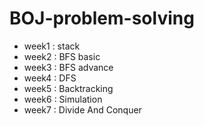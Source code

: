 # BOJ-problem-solving

- week1 : stack
- week2 : BFS basic
- week3 : BFS advance
- week4 : DFS
- week5 : Backtracking
- week6 : Simulation
- week7 : Divide And Conquer
